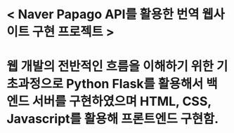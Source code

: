 # < Naver Papago API를 활용한 번역 웹사이트 구현 프로젝트 > 
# 웹 개발의 전반적인 흐름을 이해하기 위한 기초과정으로 Python Flask를 활용해서 백엔드 서버를 구현하였으며 HTML, CSS, Javascript를 활용해 프론트엔드 구현함.
